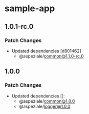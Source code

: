 # sample-app

## 1.0.1-rc.0

### Patch Changes

- Updated dependencies [d801462]
  - @aspeziale/common@1.1.0-rc.0

## 1.0.0

### Patch Changes

- Updated dependencies []:
  - @aspeziale/common@1.0.0
  - @aspeziale/logger@1.0.0
